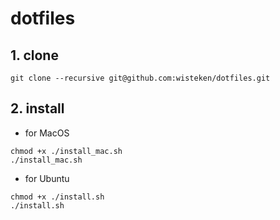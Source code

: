 # dotfiles

## 1. clone

```shell
git clone --recursive git@github.com:wisteken/dotfiles.git
```

## 2. install

- for MacOS

```shell
chmod +x ./install_mac.sh
./install_mac.sh
```

- for Ubuntu

```shell
chmod +x ./install.sh
./install.sh
```

